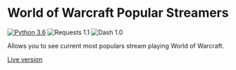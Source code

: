 # World of Warcraft Popular Streamers
[![Python 3.6](https://img.shields.io/badge/python-3.6-blue.svg)](https://www.python.org/downloads/release/python-360/) ![Requests 1.1](https://img.shields.io/badge/requests-1.1-yellowgreen) ![Dash 1.0](https://img.shields.io/badge/Dash-1.0-red)

Allows you to see current most populars stream playing World of Warcraft.

[Live version](http://foxsaysderp.pythonanywhere.com)
